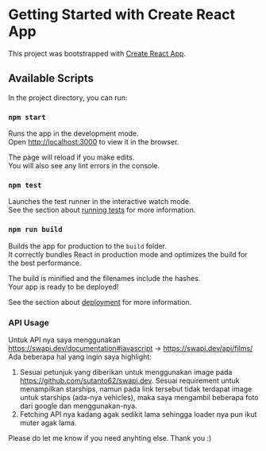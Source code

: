 # Getting Started with Create React App

This project was bootstrapped with [Create React App](https://github.com/facebook/create-react-app).

## Available Scripts

In the project directory, you can run:

### `npm start`

Runs the app in the development mode.\
Open [http://localhost:3000](http://localhost:3000) to view it in the browser.

The page will reload if you make edits.\
You will also see any lint errors in the console.

### `npm test`

Launches the test runner in the interactive watch mode.\
See the section about [running tests](https://facebook.github.io/create-react-app/docs/running-tests) for more information.

### `npm run build`

Builds the app for production to the `build` folder.\
It correctly bundles React in production mode and optimizes the build for the best performance.

The build is minified and the filenames include the hashes.\
Your app is ready to be deployed!

See the section about [deployment](https://facebook.github.io/create-react-app/docs/deployment) for more information.

### API Usage
Untuk API nya saya menggunakan
https://swapi.dev/documentation#javascript ->  https://swapi.dev/api/films/
Ada beberapa hal yang ingin saya highlight: 
1. Sesuai petunjuk yang diberikan untuk menggunakan image pada https://github.com/sutanto62/swapi.dev. Sesuai requirement untuk menampilkan starships, namun pada link tersebut tidak terdapat image untuk starships (ada-nya vehicles), maka saya mengambil beberapa foto dari google dan menggunakan-nya.
2. Fetching API nya kadang agak sedikit lama sehingga loader nya pun ikut muter agak lama.

Please do let me know if you need anyhting else.
Thank you :)


